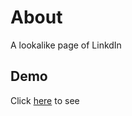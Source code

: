 # About 
A lookalike page of LinkdIn 
## Demo
Click [here](https://sazie101.github.io/linkdIn-lookAlike/) to see
